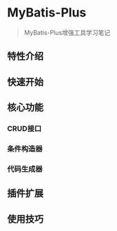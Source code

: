 # MyBatis-Plus

> MyBatis-Plus增强工具学习笔记

## 特性介绍

## 快速开始

## 核心功能

### CRUD接口

### 条件构造器

### 代码生成器

## 插件扩展

## 使用技巧